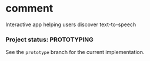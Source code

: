 # comment
Interactive app helping users discover text-to-speech


### Project status: PROTOTYPING

See the `prototype` branch for the current implementation.
